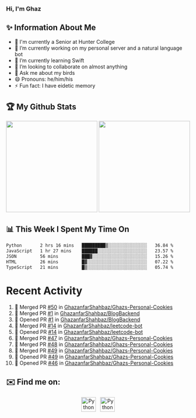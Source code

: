 ### Hi, I'm Ghaz

<!--
**GhazanfarShahbaz/GhazanfarShahbaz** is a ✨ _special_ ✨ repository because its `README.md` (this file) appears on your GitHub profile.

Here are some ideas to get you started:
-->

## ✨ Information About Me 
- 🏫 I'm currently a Senior at Hunter College 
- 🔭 I’m currently working on my personal server and a natural language bot
- 🌱 I’m currently learning Swift 
- 👯 I’m looking to collaborate on almost anything
- 💬 Ask me about my birds
- 😄 Pronouns: he/him/his
- ⚡ Fun fact: I have eidetic memory


## 🏆 My Github Stats
<div>
    <img height="250em" src="https://github-readme-stats.vercel.app/api?username=GhazanfarShahbaz&theme=tokyonight&show_icons=true&hide_border=true&&count_private=true&include_all_commits=true" />
    <img height="250em" src="https://github-readme-stats.vercel.app/api/top-langs/?username=GhazanfarShahbaz&theme=tokyonight&show_icons=true&hide_border=true&&count_private=true&include_all_commits=true" />
</div>

## 📊 This Week I Spent My Time On
<!--START_SECTION:waka-->

```txt
Python       2 hrs 16 mins   █████████▒░░░░░░░░░░░░░░░   36.84 %
JavaScript   1 hr 27 mins    ██████░░░░░░░░░░░░░░░░░░░   23.57 %
JSON         56 mins         ███▓░░░░░░░░░░░░░░░░░░░░░   15.26 %
HTML         26 mins         █▓░░░░░░░░░░░░░░░░░░░░░░░   07.22 %
TypeScript   21 mins         █▒░░░░░░░░░░░░░░░░░░░░░░░   05.74 %
```

<!--END_SECTION:waka-->

#  Recent Activity 
<!--START_SECTION:activity-->
1. 🎉 Merged PR [#50](https://github.com/GhazanfarShahbaz/Ghazs-Personal-Cookies/pull/50) in [GhazanfarShahbaz/Ghazs-Personal-Cookies](https://github.com/GhazanfarShahbaz/Ghazs-Personal-Cookies)
2. 🎉 Merged PR [#1](https://github.com/GhazanfarShahbaz/BlogBackend/pull/1) in [GhazanfarShahbaz/BlogBackend](https://github.com/GhazanfarShahbaz/BlogBackend)
3. 💪 Opened PR [#1](https://github.com/GhazanfarShahbaz/BlogBackend/pull/1) in [GhazanfarShahbaz/BlogBackend](https://github.com/GhazanfarShahbaz/BlogBackend)
4. 🎉 Merged PR [#14](https://github.com/GhazanfarShahbaz/leetcode-bot/pull/14) in [GhazanfarShahbaz/leetcode-bot](https://github.com/GhazanfarShahbaz/leetcode-bot)
5. 💪 Opened PR [#14](https://github.com/GhazanfarShahbaz/leetcode-bot/pull/14) in [GhazanfarShahbaz/leetcode-bot](https://github.com/GhazanfarShahbaz/leetcode-bot)
6. 🎉 Merged PR [#47](https://github.com/GhazanfarShahbaz/Ghazs-Personal-Cookies/pull/47) in [GhazanfarShahbaz/Ghazs-Personal-Cookies](https://github.com/GhazanfarShahbaz/Ghazs-Personal-Cookies)
7. 🎉 Merged PR [#48](https://github.com/GhazanfarShahbaz/Ghazs-Personal-Cookies/pull/48) in [GhazanfarShahbaz/Ghazs-Personal-Cookies](https://github.com/GhazanfarShahbaz/Ghazs-Personal-Cookies)
8. 🎉 Merged PR [#49](https://github.com/GhazanfarShahbaz/Ghazs-Personal-Cookies/pull/49) in [GhazanfarShahbaz/Ghazs-Personal-Cookies](https://github.com/GhazanfarShahbaz/Ghazs-Personal-Cookies)
9. 💪 Opened PR [#49](https://github.com/GhazanfarShahbaz/Ghazs-Personal-Cookies/pull/49) in [GhazanfarShahbaz/Ghazs-Personal-Cookies](https://github.com/GhazanfarShahbaz/Ghazs-Personal-Cookies)
10. 💪 Opened PR [#46](https://github.com/GhazanfarShahbaz/Ghazs-Personal-Cookies/pull/46) in [GhazanfarShahbaz/Ghazs-Personal-Cookies](https://github.com/GhazanfarShahbaz/Ghazs-Personal-Cookies)
<!--END_SECTION:activity-->



## ✉️ Find me on:
<p align="center">
    <a href="https://www.linkedin.com/in/ghazanfarshahbaz/" target="_blank" rel="noopener noreferrer"> <img src="https://cdn.jsdelivr.net/npm/simple-icons@v3/icons/linkedin.svg" alt="Python" height="40" style="vertical-align:top; margin:4px"></a>
    <a href="mailto:ghazanfarshahbaz2409@gmail.com"> <img src="https://cdn.jsdelivr.net/npm/simple-icons@v3/icons/gmail.svg" alt="Python" height="40" style="vertical-align:top; margin:4px"></a>
</p>

<!-- Themes:
https://github.com/anuraghazra/github-readme-stats/blob/master/themes/README.md -->

